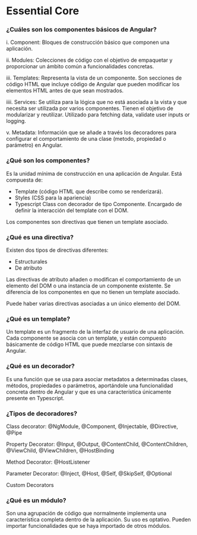 # Essential Core

### ¿Cuáles son los componentes básicos de Angular?

i. Component: Bloques de construcción básico que componen una aplicación.

ii. Modules: Colecciones de código con el objetivo de empaquetar y proporcionar un ámbito común a funcionalidades concretas.

iii. Templates: Representa la vista de un componente. Son secciones de código HTML que incluye código de Angular que pueden modificar los elementos HTML antes de que sean mostrados.

iiii. Services: Se utiliza para la lógica que no está asociada a la vista y que necesita ser utilizada por varios componentes. Tienen el objetivo de modularizar y reutilizar. Utilizado para fetching data, validate user inputs or logging.

v. Metadata: Información que se añade a través los decoradores para configurar el comportamiento de una clase (metodo, propiedad o parámetro) en Angular.

### ¿Qué son los componentes?

Es la unidad mínima de construcción en una aplicación de Angular. Está compuesta de:

* Template (código HTML que describe como se renderizará).
* Styles (CSS para la apariencia)
* Typescript Class con decorador de tipo Componente. Encargado de definir la interacción del template con el DOM.

Los componentes son directivas que tienen un template asociado.

### ¿Qué es una directiva?

Existen dos tipos de directivas diferentes:

* Estructurales
* De atributo

Las directivas de atributo añaden o modifican el comportamiento de un elemento del DOM o una instancia de un componente existente. Se diferencia de los componentes en que no tienen un template asociado.

Puede haber varias directivas asociadas a un único elemento del DOM.

### ¿Qué es un template?

Un template es un fragmento de la interfaz de usuario de una aplicación. Cada componente se asocia con un template, y están compuesto básicamente de código HTML que puede mezclarse con sintaxis de Angular.

### ¿Qué es un decorador?

Es una función que se usa para asociar metadatos a determinadas clases, métodos, propiedades o parámetros, aportándole una funcionalidad concreta dentro de Angular y que es una característica únicamente presente en Typescript.

### ¿Tipos de decoradores?

Class decorator: @NgModule, @Component, @Injectable, @Directive, @Pipe&#x20;

Property Decorator: @Input, @Output, @ContentChild, @ContentChildren, @ViewChild, @ViewChildren, @HostBinding&#x20;

Method Decorator: @HostListener&#x20;

Parameter Decorator: @Inject, @Host, @Self, @SkipSelf, @Optional&#x20;

Custom Decorators

### ¿Qué es un módulo?

Son una agrupación de código que normalmente implementa una característica completa dentro de la aplicación. Su uso es optativo. Pueden importar funcionalidades que se haya importado de otros módulos.
